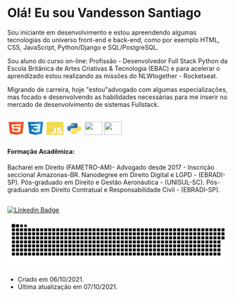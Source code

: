 # Olá! Eu sou Vandesson Santiago

Sou iniciante em desenvolvimento e estou apreendendo algumas tecnologias do universo front-end e back-end, como por exemplo HTML, CSS, JavaScript, Python/Django e SQL/PostgreSQL.

Sou aluno do curso on-line: Profissão - Desenvolvedor Full Stack Python da Escola Britânica de Artes Criativas & Tecnologia (EBAC) e para acelerar o aprendizado estou realizando as missões do NLWtogether - Rocketseat.

Migrando de carreira, hoje "estou"advogado com algumas especializações, mas focado e desenvolvendo as habilidades necessárias para me inserir no mercado de desenvolvimento de sistemas Fullstack.

<div style="display: inline_block"><br>
  
  <img align="center" alt="Vand-HTML" height="30" width="40" src="https://raw.githubusercontent.com/devicons/devicon/master/icons/html5/html5-original.svg">
  <img align="center" alt="Vand-CSS" height="30" width="40" src="https://raw.githubusercontent.com/devicons/devicon/master/icons/css3/css3-original.svg">
  <img align="center" alt="Vand-Js" height="30" width="40" src="https://raw.githubusercontent.com/devicons/devicon/master/icons/javascript/javascript-plain.svg">
  <img align="center" alt="Vand-Python" height="30" width="40" src="https://raw.githubusercontent.com/devicons/devicon/master/icons/python/python-original.svg">
  <img align="center" alta="Vand-Django" height="30" width="40" src="https://cdn.jsdelivr.net/gh/devicons/devicon/icons/django/django-original.svg">
  <img align="center" alta="Vand-PostegreSQL" height="30" width="40" src="https://cdn.jsdelivr.net/gh/devicons/devicon/icons/postgresql/postgresql-plain.svg">

</div>

##
<h4>Formação Acadêmica:</h4>

Bacharel em Direito (FAMETRO-AM)- Advogado desde 2017 - Inscrição seccional Amazonas-BR.
Nanodegree em Direito Digital e LGPD - (EBRADI-SP).
Pós-graduado em Direito e Gestão Aeronáutica - (UNISUL-SC).
Pós-graduando em Direito Contratual e Responsabilidade Civil - (EBRADI-SP).

##

[![Linkedin Badge](https://img.shields.io/badge/-Vandesson%20Santiago-26ab8c?style=flat-square&logo=Linkedin&logoColor=white&link=https://www.linkedin.com/in/vandesson-santiago-95780b79/)](https://www.linkedin.com/in/vandesson-santiago-95780b79/)

<div> 
   
  ![Snake animation](https://github.com/vandessonsantiago/vandessonsantiago/blob/output/github-contribution-grid-snake.svg)
 
</div>

- Criado em 06/10/2021.
- Última atualização em 07/10/2021.
